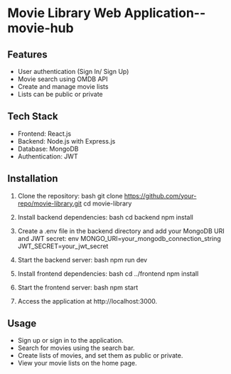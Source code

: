 # Movie Library Web Application--movie-hub

## Features
- User authentication (Sign In/ Sign Up)
- Movie search using OMDB API
- Create and manage movie lists
- Lists can be public or private

## Tech Stack
- Frontend: React.js
- Backend: Node.js with Express.js
- Database: MongoDB
- Authentication: JWT

## Installation

1. Clone the repository:
    bash
    git clone https://github.com/your-repo/movie-library.git
    cd movie-library
    

2. Install backend dependencies:
    bash
    cd backend
    npm install
    

3. Create a .env file in the backend directory and add your MongoDB URI and JWT secret:
    env
    MONGO_URI=your_mongodb_connection_string
    JWT_SECRET=your_jwt_secret
    

4. Start the backend server:
    bash
    npm run dev
    

5. Install frontend dependencies:
    bash
    cd ../frontend
    npm install
    

6. Start the frontend server:
    bash
    npm start
    

7. Access the application at http://localhost:3000.

## Usage
- Sign up or sign in to the application.
- Search for movies using the search bar.
- Create lists of movies, and set them as public or private.
- View your movie lists on the home page.
